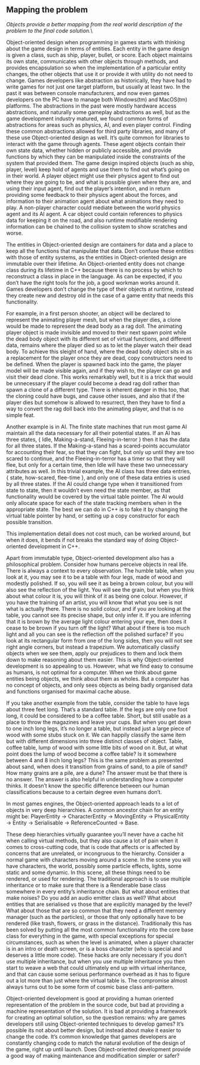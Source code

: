 Mapping the problem
-------------------

*Objects provide a better mapping from the real world description of the
problem to the final code solution.*\

Object-oriented design when programming in games starts with thinking
about the game design in terms of entities. Each entity in the game
design is given a class, such as ship, player, bullet, or score. Each
object maintains its own state, communicates with other objects through
methods, and provides encapsulation so when the implementation of a
particular entity changes, the other objects that use it or provide it
with utility do not need to change. Games developers like abstraction as
historically, they have had to write games for not just one target
platform, but usually at least two. In the past it was between console
manufacturers, and now even games developers on the PC have to manage
both Windows(tm) and MacOS(tm) platforms. The abstractions in the past
were mostly hardware access abstractions, and naturally some gameplay
abstractions as well, but as the game development industry matured, we
found common forms of abstractions for areas such as physics, AI, and
even player control. Finding these common abstractions allowed for third
party libraries, and many of these use Object-oriented design as well.
It’s quite common for libraries to interact with the game through
agents. These agent objects contain their own state data, whether hidden
or publicly accessible, and provide functions by which they can be
manipulated inside the constraints of the system that provided them. The
game design inspired objects (such as ship, player, level) keep hold of
agents and use them to find out what’s going on in their world. A player
object might use their physics agent to find out where they are going to
be, and what is possible given where they are, and using their input
agent, find out the player’s intention, and in return providing some
feedback to their physics agent about the forces, and information to
their animation agent about what animations they need to play. A
non-player character could mediate between the world physics agent and
its AI agent. A car object could contain references to physics data for
keeping it on the road, and also runtime modifiable rendering
information can be chained to the collision system to show scratches and
worse.

The entities in Object-oriented design are containers for data and a
place to keep all the functions that manipulate that data. Don’t confuse
these entities with those of entity systems, as the entities in
Object-oriented design are immutable over their lifetime. An
Object-oriented entity does not change class during its lifetime in C++
because there is no process by which to reconstruct a class in place in
the language. As can be expected, if you don’t have the right tools for
the job, a good workman works around it. Games developers don’t change
the type of their objects at runtime, instead they create new and
destroy old in the case of a game entity that needs this functionality.

For example, in a first person shooter, an object will be declared to
represent the animating player mesh, but when the player dies, a clone
would be made to represent the dead body as a rag doll. The animating
player object is made invisible and moved to their next spawn point
while the dead body object with its different set of virtual functions,
and different data, remains where the player died so as to let the
player watch their dead body. To achieve this sleight of hand, where the
dead body object sits in as a replacement for the player once they are
dead, copy constructors need to be defined. When the player is spawned
back into the game, the player model will be made visible again, and if
they wish to, the player can go and visit their dead clone. This works
remarkably well, but it is a trick that would be unnecessary if the
player could become a dead rag doll rather than spawn a clone of a
different type. There is inherent danger in this too, that the cloning
could have bugs, and cause other issues, and also that if the player
dies but somehow is allowed to resurrect, then they have to find a way
to convert the rag doll back into the animating player, and that is no
simple feat.

Another example is in AI. The finite state machines that run most game
AI maintain all the data necessary for all their potential states. If an
AI has three states, { Idle, Making-a-stand, Fleeing-in-terror } then it
has the data for all three states. If the Making-a-stand has a
scared-points accumulator for accounting their fear, so that they can
fight, but only up until they are too scared to continue, and the
Fleeing-in-terror has a timer so that they will flee, but only for a
certain time, then Idle will have these two unnecessary attributes as
well. In this trivial example, the AI class has three data entries, {
state, how-scared, flee-time }, and only one of these data entries is
used by all three states. If the AI could change type when it
transitioned from state to state, then it wouldn’t even need the state
member, as that functionality would be covered by the virtual table
pointer. The AI would only allocate space for each of the state tracking
members when in the appropriate state. The best we can do in C++ is to
fake it by changing the virtual table pointer by hand, or setting up a
copy constructor for each possible transition.

This implementation detail does not cost much, can be worked around, but
when it does, it bends if not breaks the standard way of doing
Object-oriented development in C++.

Apart from immutable type, Object-oriented development also has a
philosophical problem. Consider how humans perceive objects in real
life. There is always a context to every observation. The humble table,
when you look at it, you may see it to be a table with four legs, made
of wood and modestly polished. If so, you will see it as being a brown
colour, but you will also see the reflection of the light. You will see
the grain, but when you think about what colour it is, you will think of
it as being one colour. However, if you have the training of an artist,
you will know that what you see is not what is actually there. There is
no solid colour, and if you are looking at the table, you cannot see its
precise shape, but only infer it. If you are inferring that it is brown
by the average light colour entering your eye, then does it cease to be
brown if you turn off the light? What about if there is too much light
and all you can see is the reflection off the polished surface? If you
look at its rectangular form from one of the long sides, then you will
not see right angle corners, but instead a trapezium. We automatically
classify objects when we see them, apply our prejudices to them and lock
them down to make reasoning about them easier. This is why
Object-oriented development is so appealing to us. However, what we find
easy to consume as humans, is not optimal for a computer. When we think
about game entities being objects, we think about them as wholes. But a
computer has no concept of objects, and only sees objects as being badly
organised data and functions organised for maximal cache abuse.

If you take another example from the table, consider the table to have
legs about three feet long. That’s a standard table. If the legs are
only one foot long, it could be considered to be a coffee table. Short,
but still usable as a place to throw the magazines and leave your cups.
But when you get down to one inch long legs, it’s no longer a table, but
instead just a large piece of wood with some stubs stuck on it. We can
happily classify the same item but with different dimensions into three
distinct classes of object. Table, coffee table, lump of wood with some
little bits of wood on it. But, at what point does the lump of wood
become a coffee table? Is it somewhere between 4 and 8 inch long legs?
This is the same problem as presented about sand, when does it
transition from grains of sand, to a pile of sand? How many grains are a
pile, are a dune? The answer must be that there is no answer. The answer
is also helpful in understanding how a computer thinks. It doesn’t know
the specific difference between our human classifications because to a
certain degree even humans don’t.

In most games engines, the Object-oriented approach leads to a lot of
objects in very deep hierarchies. A common ancestor chain for an entity
might be: PlayerEntity $\rightarrow$ CharacterEntity $\rightarrow$
MovingEntity $\rightarrow$ PhysicalEntity $\rightarrow$ Entity
$\rightarrow$ Serialisable $\rightarrow$ ReferenceCounted $\rightarrow$
Base.

These deep hierarchies virtually guarantee you’ll never have a cache hit
when calling virtual methods, but they also cause a lot of pain when it
comes to cross-cutting code, that is code that affects or is affected by
concerns that are unrelated, or incongruous to the hierarchy. Consider a
normal game with characters moving around a scene. In the scene you will
have characters, the world, possibly some particle effects, lights, some
static and some dynamic. In this scene, all these things need to be
rendered, or used for rendering. The traditional approach is to use
multiple inheritance or to make sure that there is a Renderable base
class somewhere in every entity’s inheritance chain. But what about
entities that make noises? Do you add an audio emitter class as well?
What about entities that are serialised vs those that are explicitly
managed by the level? What about those that are so common that they need
a different memory manager (such as the particles), or those that only
optionally have to be rendered (like trash, flowers, or grass in the
distance). Traditionally this has been solved by putting all the most
common functionality into the core base class for everything in the
game, with special exceptions for special circumstances, such as when
the level is animated, when a player character is in an intro or death
screen, or is a boss character (who is special and deserves a little
more code). These hacks are only necessary if you don’t use multiple
inheritance, but when you use multiple inheritance you then start to
weave a web that could ultimately end up with virtual inheritance, and
that can cause some serious performance overhead as it has to figure out
a lot more than just where the virtual table is. The compromise almost
always turns out to be some form of cosmic base class anti-pattern.

Object-oriented development is good at providing a human oriented
representation of the problem in the source code, but bad at providing a
machine representation of the solution. It is bad at providing a
framework for creating an optimal solution, so the question remains: why
are games developers still using Object-oriented techniques to develop
games? It’s possible its not about better design, but instead about make
it easier to change the code. It’s common knowledge that games
developers are constantly changing code to match the natural evolution
of the design of the game, right up until launch. Does Object-oriented
development provide a good way of making maintenance and modification
simpler or safer?


